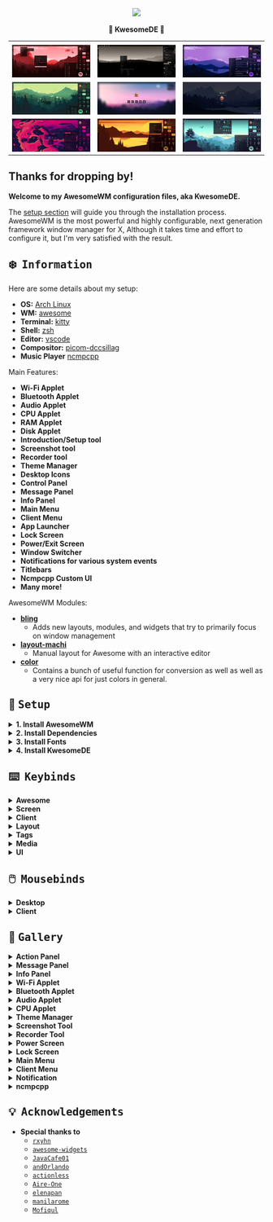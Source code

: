 <!-- DOTFILES BANNER -->
<p align="center">
  <img width="25%" src="https://github.com/Kasper24.png" />
</p>

<p align="center">
  <b>🎀 KwesomeDE 🎀</b>
</p>

<table>
  <tr>
    <td></td>
     <td></td>
     <td></td>
  </tr>
  <tr>
    <td><img src="assets/1.png" </td>
    <td><img src="assets/2.png" ></td>
    <td><img src="assets/3.png" ></td>
  </tr>
  <tr>
    <td><img src="assets/4.png" </td>
    <td><img src="assets/5.png" </td>
    <td><img src="assets/6.png" </td>
  </tr>
    <tr>
    <td><img src="assets/7.png" </td>
    <td><img src="assets/8.png" </td>
    <td><img src="assets/9.png" </td>
  </tr>
 </table>

## Thanks for dropping by!

<b> Welcome to my AwesomeWM configuration files, aka KwesomeDE.</b>

The [setup section](#setup) will guide you through the installation process.
AwesomeWM is the most powerful and highly configurable, next generation framework window manager for X,
Although it takes time and effort to configure it, but I'm very satisfied with the result.

<!-- INFORMATION -->
## :snowflake: ‎ <samp>Information</samp>

Here are some details about my setup:

- **OS:** [Arch Linux](https://archlinux.org)
- **WM:** [awesome](https://github.com/awesomeWM/awesome)
- **Terminal:** [kitty](https://github.com/alacritty/alacritty)
- **Shell:** [zsh](https://www.zsh.org/)
- **Editor:** [vscode](https://github.com/microsoft/vscode)
- **Compositor:** [picom-dccsillag](https://github.com/dccsillag/picom/tree/implement-window-animations)
- **Music Player** [ncmpcpp](https://github.com/ncmpcpp/ncmpcpp)

Main Features:
- **Wi-Fi Applet**
- **Bluetooth Applet**
- **Audio Applet**
- **CPU Applet**
- **RAM Applet**
- **Disk Applet**
- **Introduction/Setup tool**
- **Screenshot tool**
- **Recorder tool**
- **Theme Manager**
- **Desktop Icons**
- **Control Panel**
- **Message Panel**
- **Info Panel**
- **Main Menu**
- **Client Menu**
- **App Launcher**
- **Lock Screen**
- **Power/Exit Screen**
- **Window Switcher**
- **Notifications for various system events**
- **Titlebars**
- **Ncmpcpp Custom UI**
- **Many more!**

AwesomeWM Modules:
- **[bling](https://github.com/blingcorp/bling)**
   + Adds new layouts, modules, and widgets that try to primarily focus on window management
- **[layout-machi](https://github.com/xinhaoyuan/layout-machi)**
   + Manual layout for Awesome with an interactive editor
- **[color](https://github.com/andOrlando/color)**
   + Contains a bunch of useful function for conversion as well as well as a very nice api for just colors in general.

<!-- SETUP -->
## :wrench: ‎ <samp>Setup</samp>

<details>
<summary><b>1. Install AwesomeWM</b></summary>

Install the **[git version of AwesomeWM](https://github.com/awesomeWM/awesome/) built with LUA 5.3**

**Arch users** can use this following command

```sh
# I edited the awesome-git PKGBUILD to make it build with 5.3
$ wget -q --show-progress https://raw.githubusercontent.com/Kasper24/KwesomeDE/main/PKGBUILD
$ makepkg -si
```

**For other distros**, build instructions are [here](https://github.com/awesomeWM/awesome/#building-and-installation).
</details>

<details>
<summary><b>2. Install Dependencies</b></summary>

| Dependency                              | Why/Where is it needed?                                   |
|-----------------------------------------|-----------------------------------------------------------|
| networkmanager                          | Network notifcations, applet/wibar widget                 |
| blueman                                 | Bluetooth notifcations, applet/wibar widget               |
| pactl                                   | Audio notifcations, applet/wibar widget                   |
| pipewire+pipewire-pulse/pulsaudio       | Used by pactl                                             |
| lm_sensors                              | CPU Temperature                                           |
| inotify-tools                           | Daemons that monitor filesystem events                    |
| redshift                                | Blue light toggle                                         |
| maim                                    | Screenshot widget                                         |
| flameshot                               | Screenshot widget                                         |
| ffmpeg                                  | Record widget                                             |
| xdotool                                 | Menu commands use this to input text into terminal        |
| xclip                                   | Copy screenshot into clipboard/paste text into prompt     |
| farge                                   | Color picker keybind                                      |
| upower                                  | Battery notifications/widgets                             |
| picom                                   | Compositor widget/notifcations                            |
| brightnessctl                           | Brightness daemon and widget                              |
| playerctl                               | Media daemon and controls                                 |
| fortune-mod                             | Fortune daemon (right now that daemon is unused)          |
| xfce4-settings                          | Used in the main menu                                     |
| imagemagick                             | Used to generate colors from wallpapers                   |
| yad                                     | Used to pick a folder                                     |

**Arch Linux (and other Arch-based distributions)**
   ```sh
      pacman -Sy kitty networkmanager blueman pipewire pipewire-pulse lm_sensors inotify-tools
      redshift maim ffmpeg xdotool xclip upower brightnessctl playerctl fortune-mod flameshot
      xfce4-settings imagemagick yad --needed
   ```
   Assuming your **AUR Helper** is [yay](https://github.com/Jguer/yay) or [paru](https://github.com/Morganamilo/paru).
   ```sh
      yay/paru -Sy picom-animations-git farge-git --needed
   ```
</details>

<details>
<summary><b>3. Install Fonts</b></summary>

   + **Font Awesome 6 Pro**              - PAID
   + **Nerd Font Mono**              - [here](https://github.com/ryanoasis/nerd-fonts)
   + **Iosevka**       - [here](https://github.com/be5invis/Iosevka)
   + **Oswald**   - [here](https://fonts.google.com/specimen/Oswald)

Once you download them and unpack them, place them into `~/.fonts` or `~/.local/share/fonts`

And run this command for your system to detect the newly installed fonts.

   ```sh
   fc-cache -v
   ```
</details>


<details>
<summary><b>4. Install KwesomeDE</b></summary>

> Clone this repository

   ```sh
   git clone --recurse-submodules https://github.com/Kasper24/KwesomeDE ~/.config/awesome
   ```

> Finally, now you can login with AwesomeWM

   Congratulations, at this point you have installed this aesthetic dotfiles! :tada:

   Log out from your current desktop session and log in into AwesomeWM
</details>

<!-- Keybinds -->
## ⌨️ ‎ <samp>Keybinds</samp>

<details>
<summary><b>Awesome</b></summary>

| Keybind | Action |
| ------- | ------ |
| <kbd>super + r </kbd> | Reload awesome |
| <kbd>super + q</kbd> | Quit awesome |
</details>

<details>
<summary><b>Screen</b></summary>

| Keybind | Action |
| ------- | ------ |
| <kbd>super + ctrl + j </kbd> | Focus the next screen |
| <kbd>super + ctrl + k</kbd> | Focus the previous screen |
</details>

<details>
<summary><b>Client</b></summary>

| Keybind | Action |
| ------- | ------ |
| <kbd>super + c</kbd> | Close client |
| <kbd>super + t</kbd> | Toggle titlebar |
| <kbd>super + space</kbd> | Toggle floating |
| <kbd>super + f</kbd> | Toggle fullscreen |
| <kbd>super + m</kbd> | Toggle maximize client |
| <kbd>super + ctrl + m</kbd> | Toggle maximize client vertically |
| <kbd>super + shift + m</kbd> | Toggle maximize client horizontally |
| <kbd>super + n</kbd> | Minimize client |
| <kbd>super + shift + n</kbd> | Restore minimized clients |
| <kbd>super + shift + b</kbd> | Make tiny float and keep on top |
| <kbd>super + shift + c</kbd> | Move and resize to center |
| <kbd>super + c</kbd> | Center a client |
| <kbd>super + shift + up</kbd> | Move up |
| <kbd>super + shift + down</kbd> | Move down |
| <kbd>super + shift + left</kbd> | Move left |
| <kbd>super + shift + right</kbd> | Move right |
| <kbd>super + ctrl + up</kbd> | Resize up |
| <kbd>super + ctrl + down</kbd> | Resize down |
| <kbd>super + ctrl + left</kbd> | Resize left |
| <kbd>super + ctrl + right</kbd> | Resize right |
| <kbd>super + up</kbd> | Focus up |
| <kbd>super + down</kbd> | Focus down |
| <kbd>super + left</kbd> | Focus left |
| <kbd>super + right</kbd> | Focus right |
| <kbd>super + j</kbd> | Focus next |
| <kbd>super + k</kbd> | Focus previous |
| <kbd>super + shift + k</kbd> | Swap with next |
| <kbd>super + shift + j</kbd> | Swap with previous |
| <kbd>super + shift + return</kbd> | Swap focused client with master |
| <kbd>super + tab</kbd> | Go back in history |
| <kbd>super + shift + u</kbd> | Jump to urgent |
| <kbd>alt + a</kbd> | Pick client to add to tab group |
| <kbd>alt + s</kbd> | Iterate through tabbing group |
| <kbd>alt + d</kbd> | Remove focused client from tabbing group |

</details>

<details>
<summary><b>Layout</b></summary>

| Keybind | Action |
| ------- | ------ |
| <kbd>super + shift + =</kbd> | Increase paddings |
| <kbd>super + shift + -</kbd> | Decrease paddings |
| <kbd>super + =</kbd> | Increase gaps |
| <kbd>super + -</kbd> | Decrease gaps |
| <kbd>super + ctrl + h</kbd> | Increase number of columns |
| <kbd>super + ctrl + l</kbd> | Decrease number of columns |
| <kbd>super + shift + h</kbd> | Increase number of master clients |
| <kbd>super + shift + l</kbd> | Decrease number of master clients |
| <kbd>super + h</kbd> | Increase master width |
| <kbd>super + l</kbd> | Decrease master width |
| <kbd>super + .</kbd> | Edit the current layout if it is a machi layout |
| <kbd>super + /</kbd> | Switch between windows for a machi layout |
</details>

<details>
<summary><b>Tags</b></summary>

| Keybind | Action |
| ------- | ------ |
| <kbd>super + [1-9]</kbd> | View tag |
| <kbd>super + [1-9]</kbd> | Toggle tag |
| <kbd>super + shift + [1-9]</kbd> | Move focused client to tag |
| <kbd>super + ctrl + [1-9]</kbd> | Move focused client and switch to tag |
| <kbd>super + s</kbd> | View none |
</details>

<details>
<summary><b>Media</b></summary>

| Keybind | Action |
| ------- | ------ |
| <kbd>XF86AudioPlay</kbd> | Toggle media |
| <kbd>XF86AudioPrev</kbd> | Previous media |
| <kbd>XF86AudioNext</kbd> | Next media |
| <kbd>XF86AudioMute</kbd> | Mute volume |
| <kbd>XF86MonBrightnessUp</kbd> | Increase brightness |
| <kbd>XF86MonBrightnessDown</kbd> | Decrease brightness |
| <kbd>print</kbd> | Screenshot widget |
| <kbd>super + p</kbd> | Color picker |
</details>

<details>
<summary><b>UI</b></summary>

| Keybind | Action |
| ------- | ------ |
| <kbd>super + d</kbd> | Toggle app launcher |
| <kbd>super + escape</kbd> | Toggle exit screen |
| <kbd>alt + tab</kbd> | Window switcher |
| <kbd>super + F1</kbd> | Toggle hotkeys |
</details>

## 🖱️ ‎ <samp>Mousebinds</samp>

<details>
<summary><b>Desktop</b></summary>

| Mousebind | Action |
| --------- | ------ |
| `right click` | Toggle main menu |
</details>

<details>
<summary><b>Client</b></summary>

| Mousebind | Action |
| --------- | ------ |
| `left click` | Focus a client |
| super + `left click` | Make a client floating and move it |
| super + `right click` | Make a client floating and resize it |
</details>

<!-- GALLERY -->
## :ocean: ‎ <samp>Gallery</samp>

<details>
<summary><b>Action Panel</b></summary>
<img src="assets/action_panel.gif" width="500px" alt="action panel preview">
</details>

<details>
<summary><b>Message Panel</b></summary>
<img src="assets/message_panel.gif" width="500px" alt="message panel preview">
</details>

<details>
<summary><b>Info Panel</b></summary>
<img src="assets/info_panel.gif" width="500px" alt="info panel preview">
</details>

<details>
<summary><b>Wi-Fi Applet</b></summary>
<img src="assets/wifi_applet.gif" width="500px" alt="wifi applet preview">
</details>

<details>
<summary><b>Bluetooth Applet</b></summary>
<img src="assets/bluetooth_applet.gif" width="500px" alt="bluetooth applet preview">
</details>

<details>
<summary><b>Audio Applet</b></summary>
<img src="assets/audio_applet.gif" width="500px" alt="audio applet preview">
</details>

<details>
<summary><b>CPU Applet</b></summary>
<img src="assets/cpu_applet.gif" width="500px" alt="cpu applet preview">
</details>

<details>
<summary><b>Theme Manager</b></summary>
<img src="assets/theme_manager.gif" width="500px" alt="theme manager preview">
</details>

<details>
<summary><b>Screenshot Tool</b></summary>
<img src="assets/screenshot.gif" width="500px" alt="screenshot preview">
</details>

<details>
<summary><b>Recorder Tool</b></summary>
<img src="assets/recorder.gif" width="500px" alt="recorder preview">
</details>

<details>
<summary><b>Power Screen</b></summary>
<img src="assets/power_screen.gif" width="500px" alt="power screen preview">
</details>

<details>
<summary><b>Lock Screen</b></summary>
<img src="assets/lock_screen.gif" width="500px" alt="lock screen preview">
</details>

<details>
<summary><b>Main Menu</b></summary>
<img src="assets/main_menu.gif" width="500px" alt="main menu preview">
</details>

<details>
<summary><b>Client Menu</b></summary>
<img src="assets/client_menu.gif" width="500px" alt="client menu preview">
</details>

<details>
<summary><b>Notification</b></summary>
<img src="assets/notification.gif" width="500px" alt="notification preview">
</details>

<details>
<summary><b>ncmpcpp</b></summary>
<img src="assets/ncmpcpp.gif" width="500px" alt="ncmpcpp preview">
</details>

<!-- ACKNOWLEDGEMENTS -->
## :bulb: ‎ <samp>Acknowledgements</samp>

- **Special thanks to**
    - [`rxyhn`](https://github.com/rxyhn/dotfiles)
    - [`awesome-widgets`](https://github.com/streetturtle/awesome-wm-widgets)
    - [`JavaCafe01`](https://github.com/JavaCafe01)
    - [`andOrlando`](https://github.com/andOrlando/awesome-widgets)
    - [`actionless`](https://github.com/actionless)
    - [`Aire-One`](https://github.com/Aire-One)
    - [`elenapan`](https://github.com/elenapan)
    - [`manilarome`](https://github.com/manilarome)
    - [`Mofiqul`](https://github.com/Mofiqul)
<br>